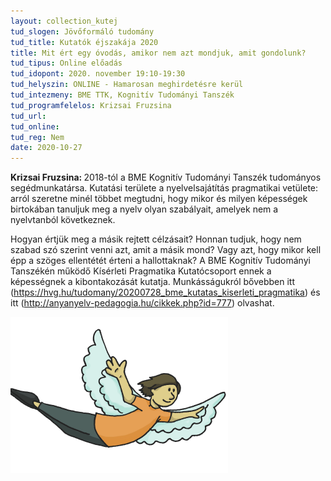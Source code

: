 ```yaml
---
layout: collection_kutej
tud_slogen: Jövőformáló tudomány
tud_title: Kutatók éjszakája 2020
title: Mit ért egy óvodás, amikor nem azt mondjuk, amit gondolunk?
tud_tipus: Online előadás
tud_idopont: 2020. november 19:10-19:30
tud_helyszin: ONLINE - Hamarosan meghirdetésre kerül
tud_intezmeny: BME TTK, Kognitív Tudományi Tanszék 
tud_programfelelos: Krizsai Fruzsina
tud_url:
tud_online:
tud_reg: Nem
date: 2020-10-27
---
```

<b>Krizsai Fruzsina: </b>2018-tól a BME Kognitív Tudományi Tanszék tudományos segédmunkatársa. Kutatási területe a nyelvelsajátítás pragmatikai vetülete: arról szeretne minél többet megtudni, hogy mikor és milyen képességek birtokában tanuljuk meg a nyelv olyan szabályait, amelyek nem a nyelvtanból következnek.

Hogyan értjük meg a másik rejtett célzásait? Honnan tudjuk, hogy nem szabad szó szerint venni azt, amit a másik mond? Vagy azt, hogy mikor kell épp a szöges ellentétét érteni a hallottaknak? A BME Kognitív Tudományi Tanszékén működő Kísérleti Pragmatika Kutatócsoport ennek a képességnek a kibontakozását kutatja. Munkásságukról bővebben itt (<a href="https://hvg.hu/tudomany/20200728_bme_kutatas_kiserleti_pragmatika">https://hvg.hu/tudomany/20200728_bme_kutatas_kiserleti_pragmatika</a>) és itt (<a href="http://anyanyelv-pedagogia.hu/cikkek.php?id=777">http://anyanyelv-pedagogia.hu/cikkek.php?id=777</a>) olvashat.

<img src="images/ovodas.png" max-width="500" class="center"> 


